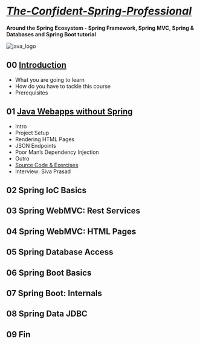 # ***[The-Confident-Spring-Professional]()***
  **Around the Spring Ecosystem - Spring Framework, Spring MVC, Spring & Databases and Spring Boot tutorial**

![java_logo](https://www.google.com/url?sa=i&url=https%3A%2F%2Fmuhammeddincer.com%2Fjava-get-ve-set%2F&psig=AOvVaw2SjCfGrSW7mX1mumtwrU7u&ust=1629304272804000&source=images&cd=vfe&ved=0CAgQjRxqFwoTCODoqci9uPICFQAAAAAdAAAAABAJ)



## 00 [Introduction](https://github.com/halilkosee/The-Confident-Spring-Professional/blob/main/00%20Introduction/readme.md)
* What you are going to learn
* How do you have to tackle this course
* Prerequisites

## 01 [Java Webapps without Spring](https://github.com/halilkosee/The-Confident-Spring-Professional/tree/main/01%20Java%20Webapps%20without%20Spring/myfancypdfinvoices/src/main/java/com/halilkose/myfancypdfinvoices)
* Intro
* Project Setup
* Rendering HTML Pages
* JSON Endpoints
* Poor Man’s Dependency Injection
* Outro
* [Source Code & Exercises](https://github.com/halilkosee/The-Confident-Spring-Professional/tree/main/01%20Java%20Webapps%20without%20Spring/mybank)
* Interview: Siva Prasad

## 02 Spring IoC Basics
## 03 Spring WebMVC: Rest Services
## 04 Spring WebMVC: HTML Pages
## 05 Spring Database Access
## 06 Spring Boot Basics
## 07 Spring Boot: Internals
## 08 Spring Data JDBC
## 09 Fin
  
  
  
  

